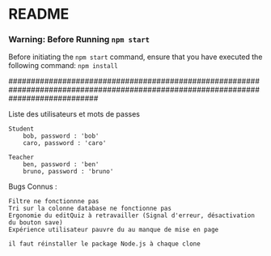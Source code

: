 # README #

### Warning: Before Running `npm start`

Before initiating the `npm start` command, ensure that you have executed the following command: `npm install`

####################################################################################################################################

Liste des utilisateurs et mots de passes

    Student
        bob, password : 'bob'
        caro, password : 'caro'

    Teacher
        ben, password : 'ben'
        bruno, password : 'bruno'


Bugs Connus : 

    Filtre ne fonctionnne pas
    Tri sur la colonne database ne fonctionne pas
    Ergonomie du editQuiz à retravailler (Signal d'erreur, désactivation du bouton save)
    Expérience utilisateur pauvre du au manque de mise en page

    il faut réinstaller le package Node.js à chaque clone



